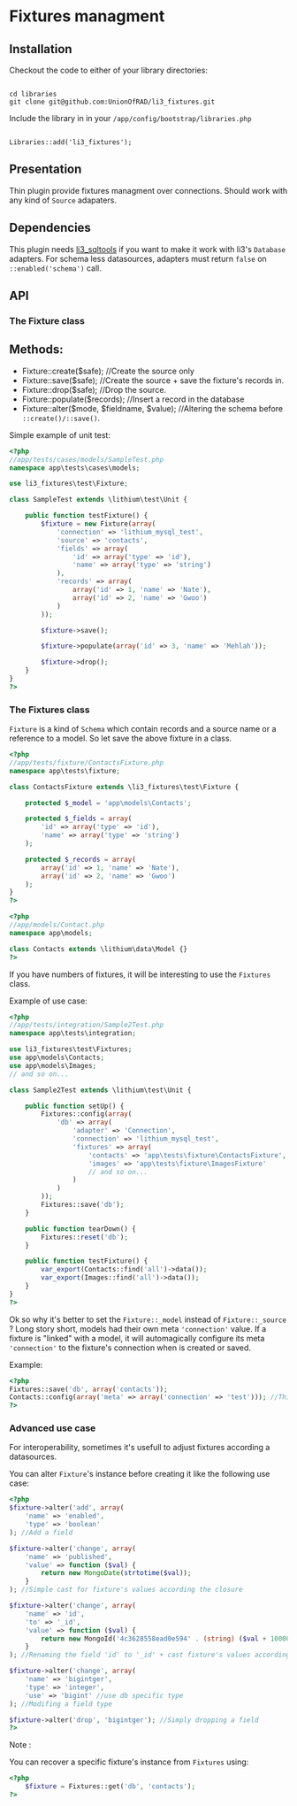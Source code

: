 # Fixtures managment

## Installation

Checkout the code to either of your library directories:

```

cd libraries
git clone git@github.com:UnionOfRAD/li3_fixtures.git

```

Include the library in in your `/app/config/bootstrap/libraries.php`

```

Libraries::add('li3_fixtures');

```

## Presentation

Thin plugin provide fixtures managment over connections. Should work with any kind of `Source` adapaters.

## Dependencies

This plugin needs [li3_sqltools](https://github.com/UnionOfRAD/li3_sqltools) if you want to make it work with li3's `Database` adapters. For schema less datasources, adapters must return `false` on `::enabled('schema')` call.

## API

### The Fixture class

Methods:
--------

- Fixture::create($safe); //Create the source only
- Fixture::save($safe); //Create the source + save the fixture's records in.
- Fixture::drop($safe); //Drop the source.
- Fixture::populate($records); //Insert a record in the database
- Fixture::alter($mode, $fieldname, $value); //Altering the schema before `::create()/::save()`.

Simple example of unit test:

```php
<?php
//app/tests/cases/models/SampleTest.php
namespace app\tests\cases\models;

use li3_fixtures\test\Fixture;

class SampleTest extends \lithium\test\Unit {

	public function testFixture() {
		$fixture = new Fixture(array(
			'connection' => 'lithium_mysql_test',
			'source' => 'contacts',
			'fields' => array(
				'id' => array('type' => 'id'),
				'name' => array('type' => 'string')
			),
			'records' => array(
				array('id' => 1, 'name' => 'Nate'),
				array('id' => 2, 'name' => 'Gwoo')
			)
		));

		$fixture->save();

		$fixture->populate(array('id' => 3, 'name' => 'Mehlah'));

		$fixture->drop();
	}
}
?>

```

### The Fixtures class

`Fixture` is a kind of `Schema` which contain records and a source name or a reference to a model.
So let save the above fixture in a class.

```php
<?php
//app/tests/fixture/ContactsFixture.php
namespace app\tests\fixture;

class ContactsFixture extends \li3_fixtures\test\Fixture {

	protected $_model = 'app\models\Contacts';

	protected $_fields = array(
		'id' => array('type' => 'id'),
		'name' => array('type' => 'string')
	);

	protected $_records = array(
		array('id' => 1, 'name' => 'Nate'),
		array('id' => 2, 'name' => 'Gwoo')
	);
}
?>

```

```php
<?php
//app/models/Contact.php
namespace app\models;

class Contacts extends \lithium\data\Model {}
?>

```

If you have numbers of fixtures, it will be interesting to use the `Fixtures` class.

Example of use case:

```php
<?php
//app/tests/integration/Sample2Test.php
namespace app\tests\integration;

use li3_fixtures\test\Fixtures;
use app\models\Contacts;
use app\models\Images;
// and so on...

class Sample2Test extends \lithium\test\Unit {

	public function setUp() {
		Fixtures::config(array(
			'db' => array(
				'adapter' => 'Connection',
				'connection' => 'lithium_mysql_test',
				'fixtures' => array(
					'contacts' => 'app\tests\fixture\ContactsFixture',
					'images' => 'app\tests\fixture\ImagesFixture'
					// and so on...
				)
			)
		));
		Fixtures::save('db');
	}

	public function tearDown() {
		Fixtures::reset('db');
	}

	public function testFixture() {
		var_export(Contacts::find('all')->data());
		var_export(Images::find('all')->data());
	}
}
?>

```

Ok so why it's better to set the `Fixture::_model` instead of `Fixture::_source` ? Long story short,
models had their own meta `'connection'` value. If a fixture is "linked" with a model, it will
automagically configure its meta `'connection'` to the fixture's connection when is created or saved.

Example:

```php
<?php
Fixtures::save('db', array('contacts'));
Contacts::config(array('meta' => array('connection' => 'test'))); //This is not needed
?>

```

### Advanced use case

For interoperability, sometimes it's usefull to adjust fixtures according a datasources.

You can alter `Fixture`'s instance before creating it like the following use case:

```php
<?php
$fixture->alter('add', array(
	'name' => 'enabled',
	'type' => 'boolean'
); //Add a field

$fixture->alter('change', array(
	'name' => 'published',
	'value' => function ($val) {
		return new MongoDate(strtotime($val));
	}
); //Simple cast for fixture's values according the closure

$fixture->alter('change', array(
	'name' => 'id',
	'to' => '_id',
	'value' => function ($val) {
		return new MongoId('4c3628558ead0e594' . (string) ($val + 1000000));
	}
); //Renaming the field 'id' to '_id' + cast fixture's values according the closure

$fixture->alter('change', array(
	'name' => 'bigintger',
	'type' => 'integer',
	'use' => 'bigint' //use db specific type
); //Modifing a field type

$fixture->alter('drop', 'bigintger'); //Simply dropping a field
?>

```

Note :

You can recover a specific fixture's instance from `Fixtures` using:

```php
<?php
	$fixture = Fixtures::get('db', 'contacts');
?>

```